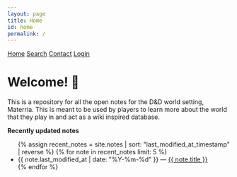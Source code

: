```yaml
---
layout: page
title: Home
id: home
permalink: /
---
```


<!-- Load an icon library -->
<link rel="stylesheet" href="https://movetoroll-materria.netlify.app/">

<div class="navbar">
  <a class="active" href="#"><i class="fa fa-fw fa-home"></i> Home</a>
  <a href="#"><i class="fa fa-fw fa-search"></i> Search</a>
  <a href="#"><i class="fa fa-fw fa-envelope"></i> Contact</a>
  <a href="#"><i class="fa fa-fw fa-user"></i> Login</a>
</div>

# Welcome! 🌱

This is a repository for all the open notes for the D&D world setting, Materria. This is meant to be used by players to learn more about the world that they play in and act as a wiki inspired database.

<strong>Recently updated notes</strong>

<ul>
  {% assign recent_notes = site.notes | sort: "last_modified_at_timestamp" | reverse %}
  {% for note in recent_notes limit: 5 %}
    <li>
      {{ note.last_modified_at | date: "%Y-%m-%d" }} — <a class="internal-link" href="{{ note.url }}">{{ note.title }}</a>
    </li>
  {% endfor %}
</ul>

<style>
  .wrapper {
    max-width: 46em;
  }
</style>
